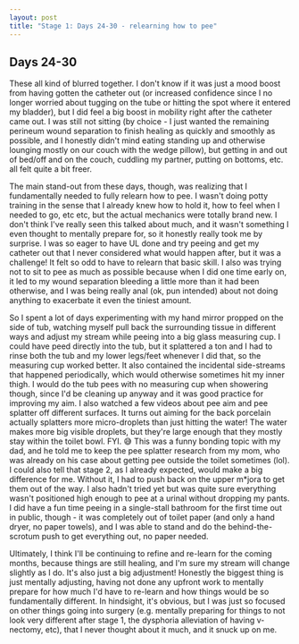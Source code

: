 ```yaml
---
layout: post
title: "Stage 1: Days 24-30 - relearning how to pee"
---
```


## Days 24-30

These all kind of blurred together. I don't know if it was just a mood boost from having gotten the catheter out (or increased confidence since I no longer worried about tugging on the tube or hitting the spot where it entered my bladder), but I did feel a big boost in mobility right after the catheter came out. I was still not sitting (by choice - I just wanted the remaining perineum wound separation to finish healing as quickly and smoothly as possible, and I honestly didn't mind eating standing up and otherwise lounging mostly on our couch with the wedge pillow), but getting in and out of bed/off and on the couch, cuddling my partner, putting on bottoms, etc. all felt quite a bit freer.

The main stand-out from these days, though, was realizing that I fundamentally needed to fully relearn how to pee. I wasn't doing potty training in the sense that I already knew how to hold it, how to feel when I needed to go, etc etc, but the actual mechanics were totally brand new. I don't think I've really seen this talked about much, and it wasn't something I even thought to mentally prepare for, so it honestly really took me by surprise. I was so eager to have UL done and try peeing and get my catheter out that I never considered what would happen after, but it was a challenge! It felt so odd to have to relearn that basic skill. I also was trying not to sit to pee as much as possible because when I did one time early on, it led to my wound separation bleeding a little more than it had been otherwise, and I was being really anal (ok, pun intended) about not doing anything to exacerbate it even the tiniest amount.

So I spent a lot of days experimenting with my hand mirror propped on the side of tub, watching myself pull back the surrounding tissue in different ways and adjust my stream while peeing into a big glass measuring cup. I could have peed directly into the tub, but it splattered a ton and I had to rinse both the tub and my lower legs/feet whenever I did that, so the measuring cup worked better. It also contained the incidental side-streams that happened periodically, which would otherwise sometimes hit my inner thigh. I would do the tub pees with no measuring cup when showering though, since I'd be cleaning up anyway and it was good practice for improving my aim. I also watched a few videos about pee aim and pee splatter off different surfaces. It turns out aiming for the back porcelain actually splatters more micro-droplets than just hitting the water! The water makes more big visible droplets, but they're large enough that they mostly stay within the toilet bowl. FYI. 😅 This was a funny bonding topic with my dad, and he told me to keep the pee splatter research from my mom, who was already on his case about getting pee outside the toilet sometimes (lol). I could also tell that stage 2, as I already expected, would make a big difference for me. Without it, I had to push back on the upper m*jora to get them out of the way. I also hadn't tried yet but was quite sure everything wasn't positioned high enough to pee at a urinal without dropping my pants. I did have a fun time peeing in a single-stall bathroom for the first time out in public, though - it was completely out of toilet paper (and only a hand dryer, no paper towels), and I was able to stand and do the behind-the-scrotum push to get everything out, no paper needed.

Ultimately, I think I'll be continuing to refine and re-learn for the coming months, because things are still healing, and I'm sure my stream will change slightly as I do. It's also just a big adjustment! Honestly the biggest thing is just mentally adjusting, having not done any upfront work to mentally prepare for how much I'd have to re-learn and how things would be so fundamentally different. In hindsight, it's obvious, but I was just so focused on other things going into surgery (e.g. mentally preparing for things to not look very different after stage 1, the dysphoria alleviation of having v-nectomy, etc), that I never thought about it much, and it snuck up on me.

